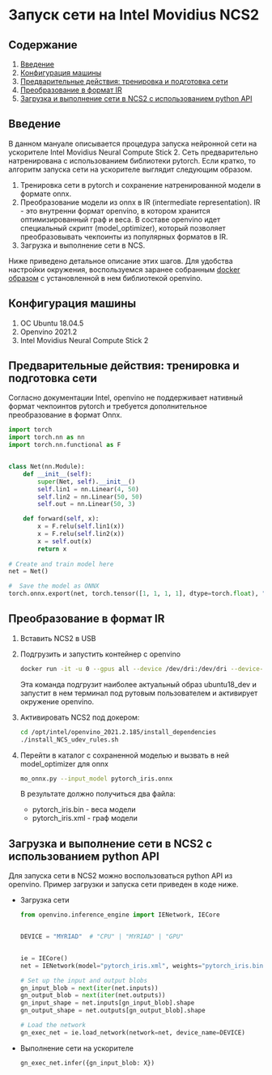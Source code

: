 # Запуск сети на Intel Movidius NCS2

## Содержание
1. [Введение](#intro)
2. [Конфигурация машины](#conf)
3. [Предварительные действия: тренировка и подготовка сети](#preliminaries)
4. [Преобразование в формат IR](#convert)
5. [Загрузка и выполнение сети в NCS2 с использованием python API](#run)

<a name="intro"></a>
## Введение

В данном мануале описывается процедура запуска нейронной сети на ускорителе Intel Movidius Neural 
Compute Stick 2. Сеть предварительно натренирована с использованием библиотеки pytorch. Если кратко, то 
алгоритм запуска сети на ускорителе выглядит следующим образом.
1. Тренировка сети в pytorch и сохранение натренированной модели в формате onnx.
2. Преобразование модели из onnx в IR (intermediate representation). IR - это внутренни формат 
   openvino, в котором хранится оптимизированный граф и веса. В составе openvino идет специальный скрипт
   (model_optimizer), который позволяет преобразовывать чекпоинты из популярных форматов в IR. 
3. Загрузка и выполнение сети в NCS.

Ниже приведено детальное описание этих шагов. Для удобства настройки окружения, воспользуемся заранее 
собранным [docker образом](https://hub.docker.com/r/openvino/ubuntu18_dev) с установленной в нем библиотекой openvino.

<a name="conf"></a>
## Конфигурация машины 

1. ОС Ubuntu 18.04.5
2. Openvino 2021.2
3. Intel Movidius Neural Compute Stick 2

<a name="preliminaries"></a>
## Предварительные действия: тренировка и подготовка сети 

Согласно документации Intel, openvino не поддерживает нативный формат чекпоинтов pytorch и требуется
дополнительное преобразование в формат Onnx.

```python
import torch
import torch.nn as nn
import torch.nn.functional as F


class Net(nn.Module):
    def __init__(self):
        super(Net, self).__init__()
        self.lin1 = nn.Linear(4, 50)
        self.lin2 = nn.Linear(50, 50)
        self.out = nn.Linear(50, 3)

    def forward(self, x):
        x = F.relu(self.lin1(x))
        x = F.relu(self.lin2(x))
        x = self.out(x)
        return x
    
# Create and train model here
net = Net()

#  Save the model as ONNX
torch.onnx.export(net, torch.tensor([1, 1, 1, 1], dtype=torch.float), "pytorch_iris.onnx", verbose=True)
```

<a name="convert"></a>
## Преобразование в формат IR

1. Вставить NCS2 в USB
2. Подгрузить и запустить контейнер с openvino
    ```bash
    docker run -it -u 0 --gpus all --device /dev/dri:/dev/dri --device-cgroup-rule='c 189:* rmw' -v /dev/bus/usb:/dev/bus/usb -v /:/host --network host --rm --name ncs openvino/ubuntu18_dev:latest
    ```    
    Эта команда подгрузит наиболее актуальный образ ubuntu18_dev и запустит в нем терминал под 
    рутовым пользователем и активирует окружение openvino.
   
3. Активировать NCS2 под докером: 
   ```bash
   cd /opt/intel/openvino_2021.2.185/install_dependencies
   ./install_NCS_udev_rules.sh
   ```
4. Перейти в каталог с сохраненной моделью и вызвать в ней model_optimizer для onnx
   ```bash
   mo_onnx.py --input_model pytorch_iris.onnx
   ```
   В результате должно получиться два файла:
   - pytorch_iris.bin - веса модели
   - pytorch_iris.xml - граф модели
    
<a name="run"></a>
## Загрузка и выполнение сети в NCS2 с использованием python API 

Для запуска сети в NCS2 можно воспользоваться python API из openvino. Пример загрузки и запуска сети
приведен в коде ниже.

- Загрузка сети
    ```python
    from openvino.inference_engine import IENetwork, IECore
    
    
    DEVICE = "MYRIAD"  # "CPU" | "MYRIAD" | "GPU"
    
    
    ie = IECore()
    net = IENetwork(model="pytorch_iris.xml", weights="pytorch_iris.bin")
    
    # Set up the input and output blobs
    gn_input_blob = next(iter(net.inputs))
    gn_output_blob = next(iter(net.outputs))
    gn_input_shape = net.inputs[gn_input_blob].shape
    gn_output_shape = net.outputs[gn_output_blob].shape
    
    # Load the network
    gn_exec_net = ie.load_network(network=net, device_name=DEVICE)
    ```
  
- Выполнение сети на ускорителе
    ```python
    gn_exec_net.infer({gn_input_blob: X})
    ```
